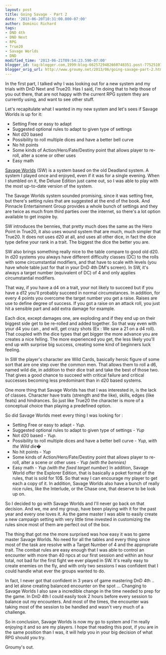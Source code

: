 ```yaml
---
layout: post
title: Going Savage - Part 2
date: '2013-06-20T10:31:00.000-07:00'
author: Dominic Richard
tags:
- DND 4th
- DND Next
- RPG
- True20
- Savage Worlds
- DND
modified_time: '2013-06-21T09:54:23.590-07:00'
blogger_id: tag:blogger.com,1999:blog-6625729482660748351.post-77525107892622974548990250113273571658
blogger_orig_url: http://www.groumy.net/2013/06/going-savage-part-2.html
---
```


In the first part, I talked why I was looking out for a new system and
my trials with DnD Next and True20. Has I said, I'm doing that to help
those of you out there, that are not happy with the current RPG system
they are currently using, and want to see other stuff.  

Let's recapitulate what I wanted in my new system and let's sees if
Savage Worlds is up for it:  
  
* Setting Free or easy to adapt
* Suggested optional rules
to adapt to given type of settings
* Not d20
based
* Possibility to roll multiple dices and have a better bell
curve
* No hit points
* Some kinds of
Action/Hero/Fate/Destiny point that allows player to re-roll, alter a
scene or other uses
* Easy math
  
[Savage Worlds][1] (SW) is a system based on the old Deadland system. A
system I played once and enjoyed, even if it was for a single evening.
When I stumbled on it, the Deluxe Edition just came out, so I was able
to play with the most up-to-date version of the system.  
  
The Savage Worlds system sounded promising, since it was setting free,
but there's setting rules that are suggested at the end of the book. And
Pinnacle Entertainment Group provides a whole bunch of settings and they
are twice as much from third parties over the internet, so there's a lot
option available to get inspire by.  
  
SW introduces the bennies, that pretty much does the same as the Hero
Point in True20, it also uses wound system that are much, much simpler
that True20. It does not uses d20 at all, and uses all other dice, in
fact the dice type define your rank in a trait. The biggest the dice the
better you are.  
  
SW also brings something really nice to the table compare to good old
d20. In d20 systems you always have different difficulty classes (DC) to
the rolls with some circumstantial modifiers, and that have to scale
with levels (you have whole table just for that in your DnD 4th DM's
screen). In SW, it's always a target number (equivalent of DC) of 4 and
only applies circumstantial modifiers.  
  
That way, if you have a d4 on a trait, your not likely to succeed but if
you have a d12 you'll probably succeed in normal circumstances. In
addition, for every 4 points you overcome the target number you get a
raise. Raises are use to define degree of success. If you got a raise on
an attack roll, you just hit a sensible part and add extra damage for
example.  
  
Each dice, except damages one, are exploding and if they end up on their
biggest side get to be re-rolled and added together. So that way even
with your d4 you can , and will, get crazy shots (Ex : We saw a 21 on a
d4 roll). That coupled with the dice types that get bigger the more
advance you are creates a nice felling. The more experienced you get,
the less likely you'll end up with surprise big success, creating some
kind of beginners luck feeling.  
  
In SW the player's character are Wild Cards, basically heroic figure of
some sort that are one step over the common men. That allows them to
roll a d6, named wild die, in addition to their dice trait and take the
best of those two. That gives a good chance to succeed with critical
failure and critical successes becoming less predominant than in d20
based systems.  
  
One more thing that Savage Worlds has that I was interested in, is the
lack of classes. Character have traits (strength and the like), skills,
edges (like feats) and hindrances. So just like True20 the character is
more of a conceptual choice than playing a predefined option.  
  
So did Savage Worlds meet every thing I was looking for :  
* Setting Free or easy to adapt - *Yup.*
* Suggested
optional rules to adapt to given type of settings - *Yup*
* Not
d20 based - *Yup.*
* Possibility to roll multiple dices and have a
better bell curve - *Yup, with the Wild die�*
* No hit points -
*Yup*
* Some kinds of Action/Hero/Fate/Destiny point that allows
player to re-roll, alter a scene or other uses - *Yup (with the
bennies)*
* Easy math - *Yup (with the fixed target
number)*
In addition, Savage World offer the Explorer Edition,
that is basically a poket format of the rules, that is sold for 10$. So
that way I can encourage my player to get each a copy of it. In
addition, Savage Worlds also have a bunch of really nice rules, like the
Interlude, or the Chase one, that deserve to be look up on.  
  
So I decided to go with Savage Worlds and I'll never go back on that
decision. And we, me and my group, have been playing with it for the
past year and every one loves it. As the game master I was able to
easily create a new campaign setting with very little time invested in
customizing the rules since most of them are perfect out of the box.  
  
The thing that got me the more surprised was how easy it was to game
master Savage Worlds. No need for all the tables and every thing since
most of the task are resolve with a Target Number of 4 and the
appropriate trait. The combat rules are easy enough that I was able to
control an encounter with more than 40 npcs at our first session and
within an hour total, not bad for the first fight we ever played in SW.
It's really easy to create enemies on the fly, and with only two
sessions I was confident that I could handle what ever the groups wanted
to do.  
  
In fact, I never got that confident in 3 years of game mastering DnD 4th
.. and let alone creating balanced encounter on the spot ... Changing to
Savage Worlds I also saw a incredible change in the time needed to prep
for the game. In DnD 4th I could easily took 2 hours before every
session to balance out my encounters. And most of the times, the
encounter was taking most of the session to be handled and wasn't very
much of a challenge.  
  
So in conclusion, Savage Worlds is now my go to system and I'm really
enjoying it and so are my players. I hope that reading this post, if you
are in the same position than I was, it will help you in your big
decision of what RPG should you try.  
  
Groumy's out.



[1]: http://www.peginc.com/product-category/savage-worlds/
<!--stackedit_data:
eyJoaXN0b3J5IjpbLTY2NjkwMDM2N119
-->